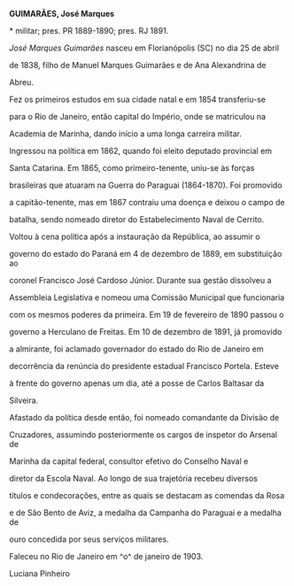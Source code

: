 **GUIMARÃES, José Marques**



\* militar; pres. PR 1889-1890; pres. RJ 1891.



*José Marques Guimarães* nasceu em Florianópolis (SC) no dia 25 de abril

de 1838, filho de Manuel Marques Guimarães e de Ana Alexandrina de

Abreu.



Fez os primeiros estudos em sua cidade natal e em 1854 transferiu-se

para o Rio de Janeiro, então capital do Império, onde se matriculou na

Academia de Marinha, dando início a uma longa carreira militar.



Ingressou na política em 1862, quando foi eleito deputado provincial em

Santa Catarina. Em 1865, como primeiro-tenente, uniu-se às forças

brasileiras que atuaram na Guerra do Paraguai (1864-1870). Foi promovido

a capitão-tenente, mas em 1867 contraiu uma doença e deixou o campo de

batalha, sendo nomeado diretor do Estabelecimento Naval de Cerrito.



Voltou à cena política após a instauração da República, ao assumir o

governo do estado do Paraná em 4 de dezembro de 1889, em substituição ao

coronel Francisco José Cardoso Júnior. Durante sua gestão dissolveu a

Assembleia Legislativa e nomeou uma Comissão Municipal que funcionaria

com os mesmos poderes da primeira. Em 19 de fevereiro de 1890 passou o

governo a Herculano de Freitas. Em 10 de dezembro de 1891, já promovido

a almirante, foi aclamado governador do estado do Rio de Janeiro em

decorrência da renúncia do presidente estadual Francisco Portela. Esteve

à frente do governo apenas um dia, até a posse de Carlos Baltasar da

Silveira.



Afastado da política desde então, foi nomeado comandante da Divisão de

Cruzadores, assumindo posteriormente os cargos de inspetor do Arsenal de

Marinha da capital federal, consultor efetivo do Conselho Naval e

diretor da Escola Naval. Ao longo de sua trajetória recebeu diversos

títulos e condecorações, entre as quais se destacam as comendas da Rosa

e de São Bento de Aviz, a medalha da Campanha do Paraguai e a medalha de

ouro concedida por seus serviços militares.



Faleceu no Rio de Janeiro em ^o^ de janeiro de 1903.



Luciana Pinheiro



